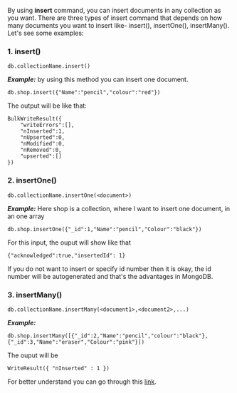By using **insert** command, you can insert documents in any collection as you want.
There are three types of insert command that depends on how many documents you want to insert like- insert(), insertOne(), insertMany(). Let's see some examples:

### 1. insert()

```
db.collectionName.insert()
```
***Example:*** by using this method you can insert one document.
```
db.shop.insert({"Name":"pencil","colour":"red"})
```
The output will be like that:
```
BulkWriteResult({
    "writeErrors":[],
    "nInserted":1,
    "nUpserted":0,
    "nModified":0,
    "nRemoved":0,
    "upserted":[]
})
```

### 2. insertOne()

```
db.collectionName.insertOne(<document>)
```
***Example:*** Here shop is a collection, where I want to insert one document, in an one array
```
db.shop.insertOne({"_id":1,"Name":"pencil","Colour":"black"})
```
For this input, the ouput will show like that
```
{"acknowledged":true,"insertedId": 1}
```
If you do not want to insert or specify id number then it is okay, the id number will be autogenerated and that's the advantages in MongoDB.

### 3. insertMany()

```
db.collectionName.insertMany(<document1>,<document2>,...)
```
***Example:***
```
db.shop.insertMany([{"_id":2,"Name":"pencil","colour":"black"},{"_id":3,"Name":"eraser","Colour":"pink"}])
```
The ouput will be
```
WriteResult({ "nInserted" : 1 })
```

For better understand you can go through this [link](https://www.youtube.com/watch?v=DVlcYTSv5W4).